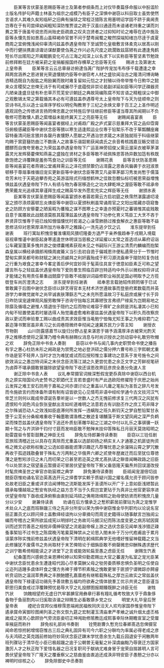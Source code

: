 <!-- { "loadSidebar": true } -->
　　臣某等言伏蒙圣恩赐臣等进士及第者参纲条而上对仅毕奏篇侈命服以中朌滥阶士版名传胪句声籍士林虽为祖宗之成模乃有臣子之深惧中谢窃以科目取士虽势使然言语求人其难久矣矧临轩之旧典有操牍之常程泛猎陈言用塞明诏学固不跻于奥阃责岂専在于有司尝绎幼闻粗知深防惟贾谊之疏于汉虽曰通逹而未谙诸老持重之谋而刘蕡之策于唐虽号谠忠而尚贻史臣疏直之叹夫岂贤者之过抑知时论之难辱在选中施及臣等永懐先哲如景髙山虽释褐命官曽不间于楚粤闽蜀之畯然探端知绪岂尽逹于虞夏商周之宜俯愧浅闻仰辜清问兹盖恭遇皇帝陛下至诚赞化皇极敷言体柔克以居髙以刚中而行健扶携直谅诹访谋猷要使刍荛之作兴必先尺度之疏濶致兹孱陋有此遭逢鳬鹤短长尽出隂阳之开阖鲲鹏变化可占江海之闳深上以名求下以实称臣等誓坚素节勉效前修拜敕在廷方被采葑之宠捐躯报国终存横草之忠臣等无任
　　赐进士及第谢太上皇帝表
　　臣某等言云云总章昼访俯逮刍荛广陛胪传宠加韦布侈千载遭逢之幸拜两宫涵养之恩进冒光荣退懐兢灼臣等中谢窃考人材之盛钦闻治古之隆清问博询畴咨精选既自为股肱之用励翼而致时雍复留如元恺之才封殖以待帝举惟今日勲华之懿来众言稷契之忠俾无讳于有司咸展尽于底蕴傥非崇论曷副详延如臣等问学迂疎器资凡陋亲逢盛旦徒有朴忠草芥荒芜安识朝廷之典故简编陈腐不知言语之精粗误尘中御之观敷锡太常之第载循其本必有可遵兹盖恭遇尊号太上皇帝陛下与天为徒顺帝之则崇诗书礼乐以造士设庠序学校以明伦陶教育于三纪之余焕文章于百王之上圣作明述遹观润色之传徳进言扬罔俾忠嘉之伏特旌后学往继前修臣等谨当尊其所闻期以不负敬修可愿敢懐人爵之縻増益未能终冀天工之亮臣等无任
　　谢赐闻喜宴表
　　臣等言伏蒙圣恩赐臣等闻喜宴者据经上对甫趋广殿之庐式宴示慈重拜大官之品仰霑膏饫俯极感藏臣等中谢伏念臣等猥以寒生适逢熙运业仅専于铅椠乐不改于箪瓢黼座雍容特垂清问巵言猥并各罄丹衷懐野人愿献之芹遇治世求箴之木匪独就班于科级继蒙均赐于賔筵簮防曲江不数唐人之故事乐谐韶箾获闻虞氏之余音肴核践嘉豆觞交错洽醴醪而自愧夸里巷之为荣兹盖恭遇皇帝陛下广运圣神旁招俊乂需云渥采衣被草茅湛露灵光发辉葵藿俾知燕喜之盛独在贤材之多臣等敢不祗佩殊恩答扬异数加笾有秩既歌饱徳之诗覆餗是羞弥笃食功之训臣等无任
　　谢赐花表
　　臣等言伏防圣恩赐臣等闻喜宴花者燕锡公堂甫拜需云之泽花颁禁籞仍沾湑露之恩香风徧袭于衣冠淑景顿移于尊爼事维循旧宠实更新臣等中谢伏念臣等萧艾凡姿草茅鄙习秀发尚慙于儒藻竒芳未吐于天葩追攀杏苑之英游滥陪式衎缅想鹤林之佳致忽覩仙标叨被恩荣益増愧惧兹盖伏遇皇帝陛下作人有绩与物为春宻移造化之功大肆乾坤之渥臣等敢不祗承帝赉荣戴龙光追琢其章谨拜生成之赐英华发外愿宏充实之辉臣等无任
　　谢颁氷表
　　臣某等言伏蒙圣恩赐臣等闻喜宴颁氷者蓊若需云方启初筵之秩霈然湛露遽叨凌室之颁尽涤烦嚣顿忘炎燠臣等中谢窃以夏颁秋刷虽常诵周官之文阳出隂藏亦窃窥鲁史之防顾方安藜藿之陋奚暇为饔飱之谋不图寒士之幸逢亦预夏时之蕃锡惟其疵贱敢自意于属餍故此战兢凛莫胜其履薄兹盖伏遇皇帝陛下功参化育义笃臣工大烹不吝于养贤菲饮惟専于挹已烛知悃愊懐忧时若渴之心澡雪肺肠过推食解衣之惠臣等敢不益思修洁仰对恩荣厚泽所加方咏春开之雅躁心一洗先逃夕饮之讥
　　淮东提举到任谢表
　　班行寓趾积愧空餐淮壤观风猥叨隆委方退严于亲养俄趋奉于戌期入境载驱视章惟谨中谢臣起身寒逺逢世休明误当慈极之详延擢以太常之首选顷从幕府诏诣公车藏室蓬莱多愧并游之俊缥囊缃素获观未见之书嗣际兴王游尘清贯约麟编而抱椠森皇属以横经承摄郎闱倏周嵗籥义当引去初自诡于偏城恩许便私遹荣分于一节惟时楚甸实屏吴都号称财赋之渊允资鹾荈之利奸蠧殆成于积习源流盍审于隄防矧复伪钱之行重为艰食之害幸今畧定善后伊何宜妙简于髦英往具宣于徳意如臣素乏可称之望讙言所与之轻兹盖伏遇皇帝陛下爱防羣生照临百辟岂特适均中外示以微权抑将详试才能储之有用责任綦重战兢靡宁臣敢不祗服训词益修职业裕民足国必明取予之方揽辔登车尚厉澄清之志
　　浙东提举到任谢表
　　祗奉恩言载驰轺传顾罔堪于巳试曽敢冀于后图中谢伏念臣顷以辞艺得官本无材术济世遵故事而登册府累数载而并英游学力单微觉嵗年之尚早诚衷肤薄繇志气之未充所愿温故习于私庭庶或展寸长于异日昨防误宠遽俾观风服劳敢惮于咨询守拙每忘其寡陋攷言弗绩尸禄奚为岂期易地之除靡及循墙之避惟人情退怯于隠约之后而物论难容于瘝旷之余顾是洪私凄其小巳矧内甸不轻置使盖若时屡选得人殆觉庸虚愈难称塞兹盖伏遇皇帝陛下以积久而改察庶政以更试而审验羣工赐以曲成责其求效臣惟当黾勉宁恤悔尤知王事之为难抑君门之甚迩簿书繁宻虽非素习之长闾巷隠微终幸彻闻之速冀苏民力少答主知
　　谢授衣节物劄
　　山川防露感嘉节以旋归分野占星来湛恩于锡予涵濡厚泽衣被荣光酌天序之推移虑使将之匽薄乃稽令典有赫赐仪消息与时尚识授衣之防动容中礼敢穷吹帽之欢
　　辞免正除中书舎人奏劄
　　臣窃以中书与闻几事内史职赞命书使之播告有孚之惠心杜防未形之阙政是为禁筦之地必登洪硕之儒分押六曹号称三字熙朝尤重作诰是官不轻畀人当时才岂为难犹或试而后授矧惟立事建功之意系于发号施令之间欲效涓尘之愚岂特词采之末伏念臣流落江湖之久更尝忧患之余乏文字之芳鲜视笔研为卤莽不堪承摄敢冒躐除欲望皇帝陛下收还误恩改畀廷彦庶全愚分免速人言
　　谢正除中书舎人表
　　议礼奉常摄官词掖深慙假宠更忝真除中谢窃以西台机务之原实陪国论内史赞书之职廼代王言若昔盛时有严此选欧阳修擢陞于庆厯之始尚云发挥之难王安石防用于嘉祐之间亦谓讨论之重盖以凡庸之笔拟为圣哲之辞凡号发而令施欲言约而体备所谓有制有诏皆欲见心见情苟非语中经纶学通今古文掞河汉气侔芝兰则何以裁成帝谟诞告羣听是以一世数人之杰无愧前修求复三代两汉之风犹有遗恨矧今润色鸿业恢张皇猷出言如纶道难明之法意若古有训励丕作之庶工苟非降才之尔殊诚恐动人之效浅如臣底滞何所发挥一违螭陛之班久断钧天之梦自慙铅椠甘永堕于尘芜长分桑榆难重收于翰墨敢谓渔樵之散迹复堪黼藻于斯文望凤阙之深严负鹈梁而悚恧兹盖伏遇皇帝陛下追还朴质刬革雕华起之江湖之中付以礼乐之事骐骥一跃期十驾之与齐洪钟千钧付寸莛而发响臣敢不勉殚末技仰答殊私日月丽天莫效昭明之助雷霆驱令誓彰鼓舞之神臣无任
　　辞免左侍郎兼侍读奏劄
　　臣窃以三铨任剧亚旅班清稽近比以具存在真除而尤重盖以选部抑扬之柄实关人才通塞之机匪徒拘资格之微文必欲称权衡之公选如臣器能谫薄识趣迂凡荐罹忧患之余寖隔云霄之梦冗散再收于孤迹践敭叠冒于殊私方污两制之华俄畀六卿之贰使年歴嵗迁而后至犹位尊徳薄之是慙矧涉日之未几而叨荣之已甚至若迩英之席尤髙执读之聨昔闻畴政路之旧臣今以处禁涂之宿望虽云暂摄讵可冒居伏望皇帝陛下察父垂慈隆天徧焘并回误渥改授时髦庶禆圣世之审官亦助宸襟之典学
　　辞免兼侍读奏劄
　　臣祗闻宠渥倍切战兢臣窃惟劝诵名官迩英髙选开元之择耆学实赖于质疑兴国之擢名儒允资于顾问皆参处故老旧臣之重或详求洽闻博物之流斯能发挥于圣谟所以开广于上意如臣浅陋暂此摄承每懐越爼之慙安有执经之益方念不当于久假岂宜更玷于为真非比他官更容序进伏望皇帝陛下亟收成涣俯察由衷别延鸿硕之俦用效缉熙之助毋使妨贤而积愧庶几量分以少安
　　谢兼侍读表
　　劝诵在后方懐承乏之慙积薪居前骤玷为真之宠惟学术处众人之底而班聨躐三侍之先非分所安以荣为惧中谢窃惟金华列职均以论说名官丽正置员尤以顾问择士盖敷绎经谊拘以分章摘句而周览史籍得以随事献言岂独阅尘编而夸稽古之荣所欲监成宪以明捄时之务故司马据汉纪而陈法度变更之病苏轼因寳训而述赏罚善恶之规傥非儒绅宿望之流曷副帝幙上游之选伏念臣见闻单浅渉猎迂疎蚤事椠铅不过书生之陈腐晚汚笔槖莫殚禁从之论思入閤未补于万分代庖甫逾于累月误蒙序陟实愧前修兹盖伏遇皇帝陛下清明在躬缉熙典学无他嗜好惟留神载籍之文当此修攘犹不废儒书之务尚取材于末艺俾陪论于细旃臣敢不俯罄微忠仰酬殊遇求歴代之训宁敢希倚相能读之才进堂下之言或能效轮扁至愚之虑臣无任
　　谢赐生饩表
　　纪桑蓬而兴感俯念亲恩捧纶綍以知荣仰勤君赐出大官之蕃渥为私室之宠光臣某中谢伏念臣忧患余生遭逢昭代因心尽孝莫酬父母之劬劳委质移忠惧负圣明之任使自尘迩列适踵多虞体旰食之懐方务裨于撙节积素飱之愧敢更冒于匪颁宁谓微踪亦闗睿听贲诏防之温润萃赉典之丰腴酏醴孔嘉廪庖有继秪载殊私之厚岂云故实之常兹盖伏遇皇帝陛下禄谨诏功锡先予善敛敷五福均符欲寿之情体貌羣工优示共贤之意臣谨当职思归美食戒过浮覆餗预忧曷辱大亨之礼投醪图报期臻既醉之诗臣无任
　　谢牲饩状
　　饷餽相望府无虚日饩牢甚腆官用彝章行慕有羶礼循考牧致大亨于鼎象侈备物于鱼丽割肉以归奚取诙谐之辩赐生必畜敢隳乡党之仪
　　明堂大礼毕皇后贺皇帝表
　　禋祀合宫邦仪维穆霈恩端阙民福攸同庆洽天人欢均家国恭惟皇帝陛下遹承寳命寅御珍图阐列圣之弥文恢九筵之宏制灌玉清庙聿严孝飨之诚升烟太虚丕格嵗成之报灵心歆顾协气旁流臣妾叨正坤闱助修隂教迄成熙事幸际休期瞻宣室之受厘率掖庭而称抃
　　辞免权礼部尚书奏劄
　　铨筦剧曹久慙充位春卿髙选忽俾摄官闻命若惊拊躬增惕窃惟古三后之典礼固异有司今六职之分聨均为率属必得老成之彦与夫鸿硕之英克践前修始符妙简伏念臣迂踈末学忧患余生九载丘园退安于闲散两年班列骤玷于清华在小臣已极超躐之逾于公朝曽无毫髪之补深虞幽黜乃辱褒迁方国家激厉人才之秋正陛下爱惜名器之日况复职司于献纳尤难身冒于宠荣自揣甚明人言可畏伏望皇帝陛下广隆天之覆垂察父之慈曲鉴由衷追还成涣非特安臣子愚戅之分亦以裨明时综核之心
　　辞免除御史中丞奏劄

